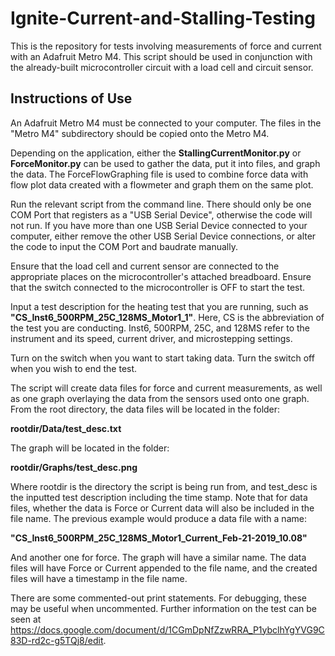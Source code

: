 # Ignite-Current-and-Stalling-Testing

This is the repository for tests involving measurements of force and current with an Adafruit Metro M4. This script should be used in conjunction with the already-built microcontroller circuit with a load cell and circuit sensor. 

## Instructions of Use
An Adafruit Metro M4 must be connected to your computer. The files in the "Metro M4" subdirectory should be copied onto the Metro M4.

Depending on the application, either the <b>StallingCurrentMonitor.py</b> or <b>ForceMonitor.py</b> can be used to gather the data, put 
it into files, and graph the data. The ForceFlowGraphing file is used to combine force data with flow plot data created with a flowmeter 
and graph them on the same plot. 

Run the relevant script from the command line. There should only be one COM Port that registers as a "USB Serial Device", 
otherwise the code will not run. If you have more than one USB Serial Device connected to your computer, either remove the other USB 
Serial Device connections, or alter the code to input the COM Port and baudrate manually. 

Ensure that the load cell and current sensor are connected to the appropriate places on the microcontroller's attached breadboard. Ensure that the switch connected to the microcontroller is OFF to start the test. 

Input a test description for the heating test that you are running, such as <b>"CS_Inst6_500RPM_25C_128MS_Motor1_1"</b>. Here, CS is the abbreviation of the test you are conducting. Inst6, 500RPM, 25C, and 128MS refer to the instrument and its speed, current driver, and microstepping settings.

Turn on the switch when you want to start taking data. Turn the switch off when you wish to end the test. 

The script will create data files for force and current measurements, as well as one graph overlaying the data from the sensors used onto one graph. From the root directory, the data files will be located in the folder:

<b>rootdir/Data/test_desc.txt</b>

The graph will be located in the folder:

<b>rootdir/Graphs/test_desc.png</b>

Where rootdir is the directory the script is being run from, and test_desc is the inputted test description including the time stamp. Note that for data files, whether the data is Force or Current data will also be included in the file name. The previous example would produce a data file with a name:

<b>"CS_Inst6_500RPM_25C_128MS_Motor1_Current_Feb-21-2019_10.08"</b>

And another one for force. The graph will have a similar name. The data files will have Force or Current appended to the file name, and the created files will have a timestamp in the file name. 

There are some commented-out print statements. For debugging, these may be useful when uncommented. Further information on the test can be seen at https://docs.google.com/document/d/1CGmDpNfZzwRRA_P1ybclhYgYVG9C83D-rd2c-g5TQj8/edit. 
